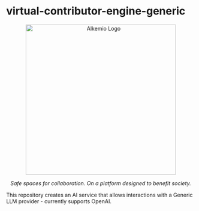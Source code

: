 # virtual-contributor-engine-generic
<p align="center">
  <a href="https://alkemio.org" target="blank"><img src="https://alkemio.foundation/uploads/logos/alkemio-logo.svg" width="400" alt="Alkemio Logo" /></a>
</p>
<p align="center"><i>Safe spaces for collaboration. On a platform designed to benefit society.</i></p>
This repository creates an AI service that allows interactions with a Generic LLM provider - currently supports OpenAI.

